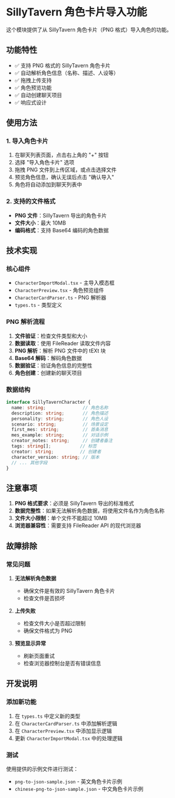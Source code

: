 # SillyTavern 角色卡片导入功能

这个模块提供了从 SillyTavern 角色卡片（PNG 格式）导入角色的功能。

## 功能特性

- ✅ 支持 PNG 格式的 SillyTavern 角色卡片
- ✅ 自动解析角色信息（名称、描述、人设等）
- ✅ 拖拽上传支持
- ✅ 角色预览功能
- ✅ 自动创建聊天项目
- ✅ 响应式设计

## 使用方法

### 1. 导入角色卡片

1. 在聊天列表页面，点击右上角的 "+" 按钮
2. 选择 "导入角色卡片" 选项
3. 拖拽 PNG 文件到上传区域，或点击选择文件
4. 预览角色信息，确认无误后点击 "确认导入"
5. 角色将自动添加到聊天列表中

### 2. 支持的文件格式

- **PNG 文件**：SillyTavern 导出的角色卡片
- **文件大小**：最大 10MB
- **编码格式**：支持 Base64 编码的角色数据

## 技术实现

### 核心组件

- `CharacterImportModal.tsx` - 主导入模态框
- `CharacterPreview.tsx` - 角色预览组件
- `CharacterCardParser.ts` - PNG 解析器
- `types.ts` - 类型定义

### PNG 解析流程

1. **文件验证**：检查文件类型和大小
2. **数据读取**：使用 FileReader 读取文件内容
3. **PNG 解析**：解析 PNG 文件中的 tEXt 块
4. **Base64 解码**：解码角色数据
5. **数据验证**：验证角色信息的完整性
6. **角色创建**：创建新的聊天项目

### 数据结构

```typescript
interface SillyTavernCharacter {
  name: string;              // 角色名称
  description: string;       // 角色描述
  personality: string;       // 角色人设
  scenario: string;          // 场景设定
  first_mes: string;         // 首条消息
  mes_example: string;       // 对话示例
  creator_notes: string;     // 创建者备注
  tags: string[];           // 标签
  creator: string;          // 创建者
  character_version: string; // 版本
  // ... 其他字段
}
```

## 注意事项

1. **PNG 格式要求**：必须是 SillyTavern 导出的标准格式
2. **数据完整性**：如果无法解析角色数据，将使用文件名作为角色名称
3. **文件大小限制**：单个文件不能超过 10MB
4. **浏览器兼容性**：需要支持 FileReader API 的现代浏览器

## 故障排除

### 常见问题

1. **无法解析角色数据**
   - 确保文件是有效的 SillyTavern 角色卡片
   - 检查文件是否损坏

2. **上传失败**
   - 检查文件大小是否超过限制
   - 确保文件格式为 PNG

3. **预览显示异常**
   - 刷新页面重试
   - 检查浏览器控制台是否有错误信息

## 开发说明

### 添加新功能

1. 在 `types.ts` 中定义新的类型
2. 在 `CharacterCardParser.ts` 中添加解析逻辑
3. 在 `CharacterPreview.tsx` 中添加显示逻辑
4. 更新 `CharacterImportModal.tsx` 中的处理逻辑

### 测试

使用提供的示例文件进行测试：
- `png-to-json-sample.json` - 英文角色卡片示例
- `chinese-png-to-json-sample.json` - 中文角色卡片示例 